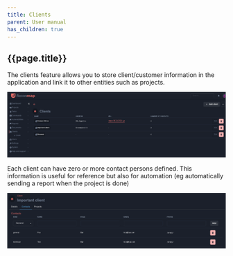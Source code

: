 ```yaml
---
title: Clients
parent: User manual
has_children: true
---
```


## {{page.title}}

The clients feature allows you to store client/customer information in the application and link it to other entities such as projects.

![Multi-client screenshot](/images/screenshots/multi-client.png)

Each client can have zero or more contact persons defined. This information is useful for reference but also for automation (eg automatically sending a report when the project is done)

![Client contacts screenshot](/images/screenshots/client-contacts.png)